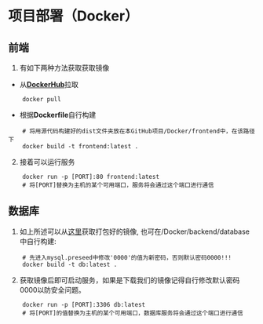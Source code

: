 # 项目部署（Docker）
##  前端

1) 有如下两种方法获取获取镜像

* 从[**DockerHub**]()拉取

```
	docker pull 
```

* 根据**Dockerfile**自行构建


```shell
	# 将用源代码构建好的dist文件夹放在本GitHub项目/Docker/frontend中，在该路径下
	docker build -t frontend:latest .
```

2) 接着可以运行服务
```shell
	docker run -p [PORT]:80 frontend:latest
	# 将[PORT]替换为主机的某个可用端口，服务将会通过这个端口进行通信
```
## 数据库
1) 如上所述可以从[这里](https://baidu.com)获取打包好的镜像, 也可在/Docker/backend/database中自行构建:

```shell
	# 先进入mysql.preseed中修改'0000'的值为新密码，否则默认密码0000!!!
	docker build -t db:latest .
```

2) 获取镜像后即可启动服务，如果是下载我们的镜像记得自行修改默认密码0000以防安全问题。

```shell
	docker run -p [PORT]:3306 db:latest
	# 将[PORT]的值替换为主机的某个可用端口，数据库服务将会通过这个端口进行通信
```  
